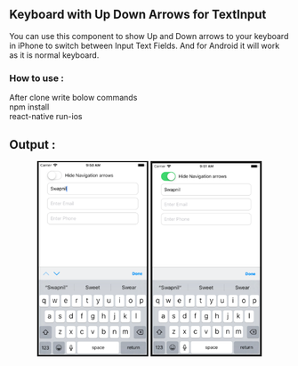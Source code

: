 ## Keyboard with Up Down Arrows for TextInput
You can use this component to show Up and Down arrows to your keyboard in iPhone to switch between Input Text Fields.
And for Android it will work as it is normal keyboard.

### How to use :
<p>After clone write bolow commands<br>
npm install<br>
react-native run-ios</p>

## Output :

<p align="center">
  <img src="https://github.com/SwapnilNSDN/react-native-keyboard-next-prev/blob/master/Screen/Screen1.png" width="200">
<img src="https://github.com/SwapnilNSDN/react-native-keyboard-next-prev/blob/master/Screen/Screen2.png" width="200">
</p>

